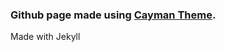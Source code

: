 ### Github page made using [Cayman Theme](https://github.com/pietromenna/jekyll-cayman-theme).
Made with Jekyll